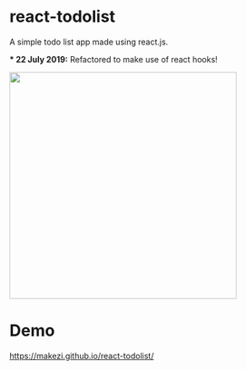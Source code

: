 # react-todolist

A simple todo list app made using react.js.

__* 22 July 2019:__ Refactored to make use of react hooks!

<img src="https://imgur.com/Gvu25Vw.jpg" height="400" />

# Demo

https://makezi.github.io/react-todolist/